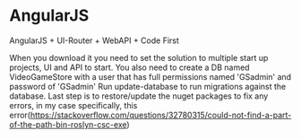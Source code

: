# AngularJS
AngularJS + UI-Router + WebAPI + Code First

When you download it you need to set the solution to multiple start up projects, UI and API to start. 
You also need to create a DB named VideoGameStore with a user that has full permissions named 'GSadmin' and password of 'GSadmin'
Run update-database to run migrations against the database.
Last step is to restore/update the nuget packages to fix any errors, in my case specifically, this error(https://stackoverflow.com/questions/32780315/could-not-find-a-part-of-the-path-bin-roslyn-csc-exe)
